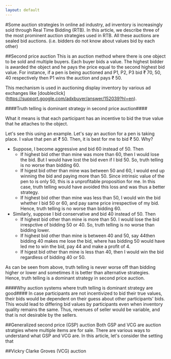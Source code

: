 ```yaml
---
layout: default
---
```

#Some auction strategies
In online ad industry, ad inventory is increasingly sold through Real Time Bidding 
(RTB). In this article, we describe three of the most prominent auction strategies 
used in RTB. All these auctions are sealed bid auctions. (i.e. bidders do not know
about values bid by each other)

##Second price auction
This is an auction method where there is one object to be sold and multiple buyers.
Each buyer bids a value. The highest bidder is awarded the object and he pays the
price equal to the second highest bid value. For instance, if a pen is being auctioned
and P1, P2, P3 bid &#8377; 70, 50, 40 respectively then P1 wins the auction and
pays &#8377; 50.

This mechanism is used in auctioning display inventory by various ad exchanges
like [doubleclick] (https://support.google.com/adxbuyer/answer/152039?hl=en).

####Truth telling is dominant strategy in second price auction####

What it means is that each participant has an incentive to bid the true value that
he attaches to the object.

Let\'s see this using an example. Let\'s say an auction for a pen is taking place.
I value that pen at &#8377; 50. Then, it is best for me to bid &#8377; 50. Why?
* Suppose, I become aggressive and bid 60 instead of 50. Then
  + If highest bid other than mine was more than 60, then I would lose the bid.
    But I would have lost the bid even if I bid 50. So, truth telling is no worse
    than bidding 60.
  + If higest bid other than mine was between 50 and 60, I would end up winning the
    bid and paying more than 50. Since intrinsic value of the pen to is only 50,
    this is a unprofitable proposition for me. In this case, truth telling would
    have avoided this loss and was thus a better strategy.
  + If highest bid other than mine was less than 50, I would win the bid whether
    I bid 50 or 60, and pay same price irrespective of my bid. Hence, truth telling
    is no worse than bidding 60.
* Similarly, suppose I bid conservative and bid 40 instead of 50. Then
  + If highest bid other than mine is more than 50. I would lose the bid irrespctive
    of bidding 50 or 40. So, truth telling is no worse than bidding lower.
  + If highest bid other than mine is between 40 and 50, say 44then bidding 40 makes 
    me lose the bid, where has bidding 50 would have led me to win the bid, pay 44
    and make a profit of 4.
  + If higest bid other than mine is less than 40, then I would win the bid regardless
    of bidding 40 or 50.

As can be seen from above, truth telling is never worse off than bidding higher or
lower and sometimes it is better than alternative strategies. Hence, truth telling
is a dominant strategy in second price auction.

####Why auction systems where truth telling is dominant strategy are good####
In case participants are not incentivized to bid their true values, their bids would
be dependent on their guess about other participants' bids. This would lead to 
differing bid values by participants even when inventory quality remains the same.
Thus, revenues of seller would be variable, and that is not desirable by the sellers.

##Generalized second price (GSP) auction
Both GSP and VCG are auction stratgies where multiple items are for sale. There are
various ways to understand what GSP and VCG are. In this article, let's consider
the setting that 

##Vickry Clarke Groves (VCG) auction
